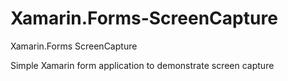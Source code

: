 # Xamarin.Forms-ScreenCapture
Xamarin.Forms ScreenCapture

Simple Xamarin form application to demonstrate screen capture
